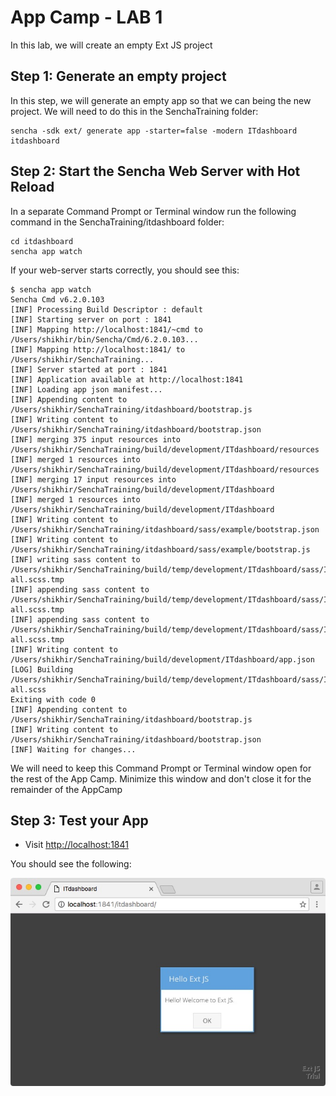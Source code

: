# App Camp - LAB 1

In this lab, we will create an empty Ext JS project

## Step 1: Generate an empty project

In this step, we will generate an empty app so that we can being the new project. We will need to do this in the SenchaTraining folder:

``` 
sencha -sdk ext/ generate app -starter=false -modern ITdashboard itdashboard
```


## Step 2: Start the Sencha Web Server with Hot Reload

In a separate Command Prompt or Terminal window run the following command in the SenchaTraining/itdashboard folder:

```
cd itdashboard
sencha app watch
```

If your web-server starts correctly, you should see this:
```
$ sencha app watch
Sencha Cmd v6.2.0.103
[INF] Processing Build Descriptor : default
[INF] Starting server on port : 1841
[INF] Mapping http://localhost:1841/~cmd to /Users/shikhir/bin/Sencha/Cmd/6.2.0.103...
[INF] Mapping http://localhost:1841/ to /Users/shikhir/SenchaTraining...
[INF] Server started at port : 1841
[INF] Application available at http://localhost:1841
[INF] Loading app json manifest...
[INF] Appending content to /Users/shikhir/SenchaTraining/itdashboard/bootstrap.js
[INF] Writing content to /Users/shikhir/SenchaTraining/itdashboard/bootstrap.json
[INF] merging 375 input resources into /Users/shikhir/SenchaTraining/build/development/ITdashboard/resources
[INF] merged 1 resources into /Users/shikhir/SenchaTraining/build/development/ITdashboard/resources
[INF] merging 17 input resources into /Users/shikhir/SenchaTraining/build/development/ITdashboard
[INF] merged 1 resources into /Users/shikhir/SenchaTraining/build/development/ITdashboard
[INF] Writing content to /Users/shikhir/SenchaTraining/itdashboard/sass/example/bootstrap.json
[INF] Writing content to /Users/shikhir/SenchaTraining/itdashboard/sass/example/bootstrap.js
[INF] writing sass content to /Users/shikhir/SenchaTraining/build/temp/development/ITdashboard/sass/ITdashboard-all.scss.tmp
[INF] appending sass content to /Users/shikhir/SenchaTraining/build/temp/development/ITdashboard/sass/ITdashboard-all.scss.tmp
[INF] appending sass content to /Users/shikhir/SenchaTraining/build/temp/development/ITdashboard/sass/ITdashboard-all.scss.tmp
[INF] Writing content to /Users/shikhir/SenchaTraining/build/development/ITdashboard/app.json
[LOG] Building /Users/shikhir/SenchaTraining/build/temp/development/ITdashboard/sass/ITdashboard-all.scss
Exiting with code 0
[INF] Appending content to /Users/shikhir/SenchaTraining/itdashboard/bootstrap.js
[INF] Writing content to /Users/shikhir/SenchaTraining/itdashboard/bootstrap.json
[INF] Waiting for changes...
```

We will need to keep this Command Prompt or Terminal window open for the rest of the App Camp. Minimize this window and don't close it for the remainder of the AppCamp

## Step 3: Test your App

* Visit [http://localhost:1841](http://localhost:1841/itdashboard/)

You should see the following:

<img src="hello-extjs.jpg" align="center" />



